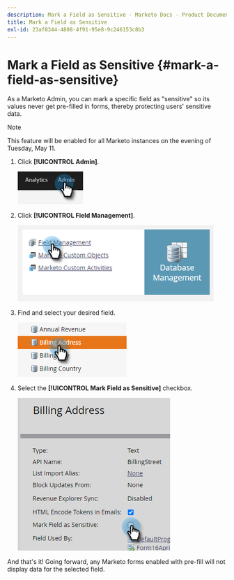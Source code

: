 ```yaml
---
description: Mark a Field as Sensitive - Marketo Docs - Product Documentation
title: Mark a Field as Sensitive
exl-id: 23af8344-4808-4f91-95e8-9c246153c8b3
---
```

# Mark a Field as Sensitive {#mark-a-field-as-sensitive}

As a Marketo Admin, you can mark a specific field as "sensitive" so its values never get pre-filled in forms, thereby protecting users' sensitive data.

>[!NOTE]
>
>This feature will be enabled for all Marketo instances on the evening of Tuesday, May 11.

1. Click **[!UICONTROL Admin]**.

   ![](assets/mark-a-field-as-sensitive-1.png)

1. Click **[!UICONTROL Field Management]**.

   ![](assets/mark-a-field-as-sensitive-2.png)

1. Find and select your desired field.

   ![](assets/mark-a-field-as-sensitive-3.png)

1. Select the **[!UICONTROL Mark Field as Sensitive]** checkbox.

   ![](assets/mark-a-field-as-sensitive-4.png)

And that's it! Going forward, any Marketo forms enabled with pre-fill will not display data for the selected field.
